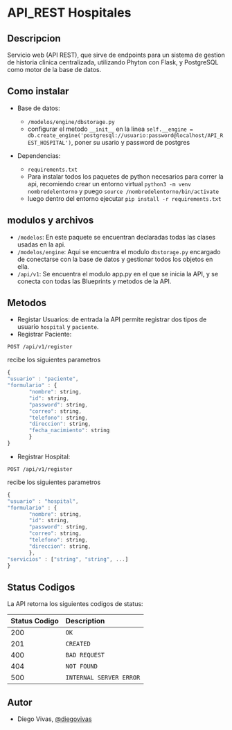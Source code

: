 # API_REST Hospitales


## Descripcion

Servicio web (API REST), que sirve de endpoints para un sistema de gestion de historia clinica centralizada, utilizando Phyton con Flask, y PostgreSQL como motor de la base de datos.

## Como instalar

* Base de datos:
  * `/modelos/engine/dbstorage.py`
  * configurar el metodo `__init__` en la linea `self.__engine = db.create_engine('postgresql://usuario:password@localhost/API_REST_HOSPITAL')`,
  poner su usario y password de postgres
  
* Dependencias:

  * `requirements.txt`
  * Para instalar todos los paquetes de python necesarios para correr la api, recomiendo crear un entorno virtual
  `python3 -m venv nombredelentorno` y puego `source /nombredelentorno/bin/activate`
  * luego dentro del entorno ejecutar `pip install -r requirements.txt`

## modulos y archivos

   * `/modelos`: En este paquete se encuentran declaradas todas las clases usadas en la api.
   * `/modelos/engine`: Aqui se encuentra el modulo `dbstorage.py` encargado de
   conectarse con la base de datos y gestionar todos los objetos en ella.
   * `/api/v1`: Se encuentra el modulo app.py en el que se inicia la API, y se
   conecta con todas las Blueprints y metodos de la API.


## Metodos

   * Registar Usuarios: de entrada la API permite registrar dos tipos de usuario
   `hospital` y `paciente`.
   * Registrar Paciente:
   ```http
   POST /api/v1/register 
   ```
   recibe los siguientes parametros
   ```javascript
   {
   "usuario" : "paciente",
   "formulario" : {
   		  "nombre": string,
		  "id": string,
		  "password": string,
		  "correo": string,
		  "telefono": string,
		  "direccion": string,
		  "fecha_nacimiento": string
   		  }
   }
   ```
   * Registrar Hospital:
   ```http
   POST /api/v1/register 
   ```
   recibe los siguientes parametros
   ```javascript
   {
   "usuario" : "hospital",
   "formulario" : {
   		  "nombre": string,
		  "id": string,
		  "password": string,
		  "correo": string,
		  "telefono": string,
		  "direccion": string,
   		  },
   "servicios" : ["string", "string", ...]   	          		  
   }
   ```


## Status Codigos

La API retorna los siguientes codigos de status:

| Status Codigo | Description |
| :--- | :--- |
| 200 | `OK` |
| 201 | `CREATED` |
| 400 | `BAD REQUEST` |
| 404 | `NOT FOUND` |
| 500 | `INTERNAL SERVER ERROR` |



## Autor

* Diego Vivas, [@diegovivas](https://github.com/diegovivas)

